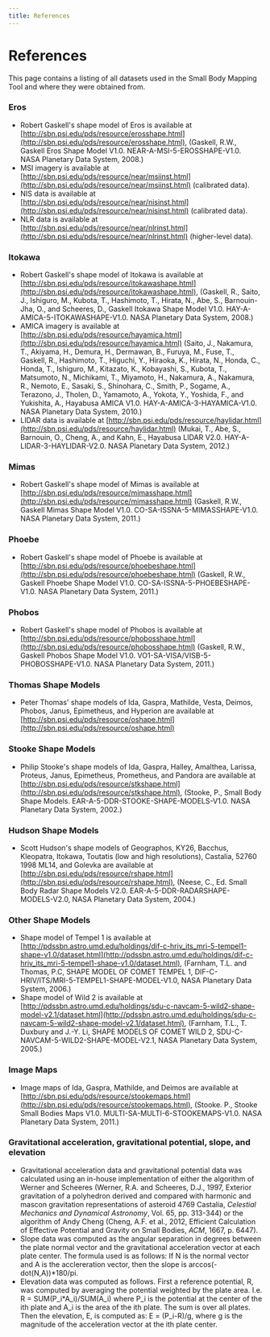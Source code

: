 ```yaml
---
title: References
---
```


References
==========

This page contains a listing of all datasets used in the Small
Body Mapping Tool and where they were obtained from.

### Eros

-   Robert Gaskell's shape model of Eros is available at
    [http://sbn.psi.edu/pds/resource/erosshape.html](http://sbn.psi.edu/pds/resource/erosshape.html),
    (Gaskell, R.W., Gaskell Eros Shape Model
    V1.0. NEAR-A-MSI-5-EROSSHAPE-V1.0. NASA Planetary Data System,
    2008.)
-   MSI imagery is available at
    [http://sbn.psi.edu/pds/resource/near/msiinst.html](http://sbn.psi.edu/pds/resource/near/msiinst.html)
    (calibrated data).
-   NIS data is available at
    [http://sbn.psi.edu/pds/resource/near/nisinst.html](http://sbn.psi.edu/pds/resource/near/nisinst.html)
    (calibrated data).
-   NLR data is available at
    [http://sbn.psi.edu/pds/resource/near/nlrinst.html](http://sbn.psi.edu/pds/resource/near/nlrinst.html)
    (higher-level data).

### Itokawa

-   Robert Gaskell's shape model of Itokawa is available at
    [http://sbn.psi.edu/pds/resource/itokawashape.html](http://sbn.psi.edu/pds/resource/itokawashape.html),
    (Gaskell, R., Saito, J., Ishiguro, M., Kubota, T., Hashimoto, T.,
    Hirata, N., Abe, S., Barnouin-Jha, O., and Scheeres, D., Gaskell
    Itokawa Shape Model V1.0. HAY-A-AMICA-5-ITOKAWASHAPE-V1.0. NASA
    Planetary Data System, 2008.)
-   AMICA imagery is available at
    [http://sbn.psi.edu/pds/resource/hayamica.html](http://sbn.psi.edu/pds/resource/hayamica.html)
    (Saito, J., Nakamura, T., Akiyama, H., Demura, H., Dermawan, B.,
    Furuya, M., Fuse, T., Gaskell, R., Hashimoto, T., Higuchi, Y.,
    Hiraoka, K., Hirata, N., Honda, C., Honda, T., Ishiguro, M.,
    Kitazato, K., Kobayashi, S., Kubota, T., Matsumoto, N., Michikami,
    T., Miyamoto, H., Nakamura, A., Nakamura, R., Nemoto, E., Sasaki,
    S., Shinohara, C., Smith, P., Sogame, A., Terazono, J., Tholen,
    D., Yamamoto, A., Yokota, Y., Yoshida, F., and Yukishita, A.,
    Hayabusa AMICA V1.0. HAY-A-AMICA-3-HAYAMICA-V1.0. NASA Planetary
    Data System, 2010.)
-   LIDAR data is available at
    [http://sbn.psi.edu/pds/resource/haylidar.html](http://sbn.psi.edu/pds/resource/haylidar.html)
    (Mukai, T., Abe, S., Barnouin, O., Cheng, A., and Kahn, E.,
    Hayabusa LIDAR V2.0. HAY-A-LIDAR-3-HAYLIDAR-V2.0. NASA Planetary
    Data System, 2012.)

### Mimas

-   Robert Gaskell's shape model of Mimas is available at
    [http://sbn.psi.edu/pds/resource/mimasshape.html](http://sbn.psi.edu/pds/resource/mimasshape.html)
    (Gaskell, R.W., Gaskell Mimas Shape Model
    V1.0. CO-SA-ISSNA-5-MIMASSHAPE-V1.0. NASA Planetary Data System, 2011.)

### Phoebe

-   Robert Gaskell's shape model of Phoebe is available at
    [http://sbn.psi.edu/pds/resource/phoebeshape.html](http://sbn.psi.edu/pds/resource/phoebeshape.html)
    (Gaskell, R.W., Gaskell Phoebe Shape Model
    V1.0. CO-SA-ISSNA-5-PHOEBESHAPE-V1.0. NASA Planetary Data System,
    2011.)

### Phobos

-   Robert Gaskell's shape model of Phobos is available at
    [http://sbn.psi.edu/pds/resource/phobosshape.html](http://sbn.psi.edu/pds/resource/phobosshape.html)
    (Gaskell, R.W., Gaskell Phobos Shape Model
    V1.0. VO1-SA-VISA/VISB-5-PHOBOSSHAPE-V1.0. NASA Planetary Data
    System, 2011.)

### Thomas Shape Models

-   Peter Thomas' shape models of Ida, Gaspra, Mathilde, Vesta,
    Deimos, Phobos, Janus, Epimetheus, and Hyperion are
    available at
    [http://sbn.psi.edu/pds/resource/oshape.html](http://sbn.psi.edu/pds/resource/oshape.html)

### Stooke Shape Models

-   Philip Stooke's shape models of Ida, Gaspra, Halley, Amalthea,
    Larissa, Proteus, Janus, Epimetheus, Prometheus, and Pandora are
    available at
    [http://sbn.psi.edu/pds/resource/stkshape.html](http://sbn.psi.edu/pds/resource/stkshape.html),
    (Stooke, P., Small Body Shape
    Models. EAR-A-5-DDR-STOOKE-SHAPE-MODELS-V1.0. NASA Planetary Data
    System, 2002.)

### Hudson Shape Models

-   Scott Hudson's shape models of Geographos, KY26, Bacchus,
    Kleopatra, Itokawa, Toutatis (low and high resolutions), Castalia,
    52760 1998 ML14, and Golevka are available at
    [http://sbn.psi.edu/pds/resource/rshape.html](http://sbn.psi.edu/pds/resource/rshape.html),
    (Neese, C., Ed. Small Body Radar Shape Models
    V2.0. EAR-A-5-DDR-RADARSHAPE-MODELS-V2.0, NASA Planetary Data
    System, 2004.)

### Other Shape Models

-   Shape model of Tempel 1 is available at
    [http://pdssbn.astro.umd.edu/holdings/dif-c-hriv_its_mri-5-tempel1-shape-v1.0/dataset.html](http://pdssbn.astro.umd.edu/holdings/dif-c-hriv_its_mri-5-tempel1-shape-v1.0/dataset.html),
    (Farnham, T.L. and Thomas, P.C, SHAPE MODEL OF COMET TEMPEL 1,
    DIF-C-HRIV/ITS/MRI-5-TEMPEL1-SHAPE-MODEL-V1.0, NASA Planetary Data
    System, 2006.)
-   Shape model of Wild 2 is available at
    [http://pdssbn.astro.umd.edu/holdings/sdu-c-navcam-5-wild2-shape-model-v2.1/dataset.html](http://pdssbn.astro.umd.edu/holdings/sdu-c-navcam-5-wild2-shape-model-v2.1/dataset.html),
    (Farnham, T.L., T. Duxbury and J.-Y. Li, SHAPE MODELS OF COMET
    WILD 2, SDU-C-NAVCAM-5-WILD2-SHAPE-MODEL-V2.1, NASA Planetary Data
    System, 2005.)

### Image Maps

-   Image maps of Ida, Gaspra, Mathilde, and Deimos are available at
    [http://sbn.psi.edu/pds/resource/stookemaps.html](http://sbn.psi.edu/pds/resource/stookemaps.html),
    (Stooke. P., Stooke Small Bodies Maps
    V1.0. MULTI-SA-MULTI-6-STOOKEMAPS-V1.0. NASA Planetary Data
    System, 2011.)

### Gravitational acceleration, gravitational potential, slope, and elevation

-   Gravitational acceleration data and gravitational potential data was
    calculated using an in-house implementation of either the
    algorithm of Werner and Scheeres (Werner, R.A. and Scheeres, D.J.,
    1997, Exterior gravitation of a polyhedron derived and compared
    with harmonic and mascon gravitation representations of asteroid
    4769 Castalia, *Celestial Mechanics and Dynamical Astronomy*,
    Vol. 65, pp. 313-344) or the algorithm of Andy Cheng (Cheng,
    A.F. et al., 2012, Efficient Calculation of Effective Potential
    and Gravity on Small Bodies, *ACM*, 1667, p. 6447).
-   Slope data was computed as the angular separation in degrees between
    the plate normal vector and the gravitational acceleration vector
    at each plate center. The formula used is as follows: If N is the
    normal vector and A is the acclereration vector, then the slope is
    arccos(-dot(N,A))*180/pi.
-   Elevation data was computed as follows. First a reference
    potential, R,  was computed by averaging the potential weighted by the
    plate area. I.e. R = SUM(P_i*A_i)/SUM(A_i) where P_i is the
    potential at the center of the ith plate and A_i is the area of
    the ith plate. The sum is over all plates. Then the elevation, E, is
    computed as: E = (P_i-R)/g, where g is the magnitude of the
    acceleration vector at the ith plate center.

